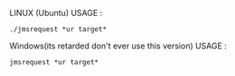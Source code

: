 





LINUX (Ubuntu) USAGE : 

`` ./jmsrequest *ur target* `` 


Windows(its retarded don't ever use this version) USAGE : 

`` jmsrequest *ur target* ``
